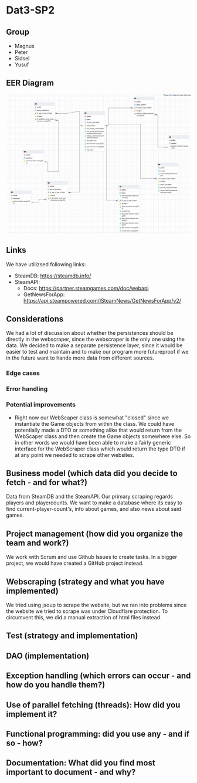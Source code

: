 # Dat3-SP2

## Group

- Magnus
- Peter
- Sidsel
- Yusuf

## EER Diagram

![EER Diagram](documentation/EER.png)

## Links

We have utilizsed following links:
- SteamDB: https://steamdb.info/
- SteamAPI:
  - Docs: https://partner.steamgames.com/doc/webapi
  - GetNewsForApp: https://api.steampowered.com/ISteamNews/GetNewsForApp/v2/

## Considerations

We had a lot of discussion about whether the persistences should be directly in the webscraper, since the webscraper is the only one using the data. We decided to make a separate persistence layer, since it would be easier to test and maintain and to make our program more futureproof if we in the future want to hande more data from different sources.

### Edge cases

### Error handling

### Potential improvements

- Right now our WebScaper class is somewhat "closed" since we instantiate the Game objects from within the class. We could have potentially made a DTO or something alike that would return from the WebScaper class and then create the Game objects somewhere else. So in other words we would have been able to make a fairly generic interface for the WebScraper class which would return the type DTO if at any point we needed to scrape other websites.


## Business model (which data did you decide to fetch - and for what?)
Data from SteamDB and the SteamAPI. Our primary scraping regards players and playercounts. We want to make a database where its easy to find current-player-count's, info about games, and also news about said games.

## Project management (how did you organize the team and work?)

We work with Scrum and use Github Issues to create tasks. In a bigger project, we would have created a GitHub project instead.

## Webscraping (strategy and what you have implemented)
We tried using jsoup to scrape the website, but we ran into problems since the website we tried to scrape was under Cloudflare protection.
To circumvent this, we did a manual extraction of html files instead.


## Test (strategy and implementation)
## DAO (implementation)
## Exception handling (which errors can occur - and how do you handle them?)
## Use of parallel fetching (threads): How did you implement it?
## Functional programming: did you use any - and if so - how?
## Documentation: What did you find most important to document - and why?

